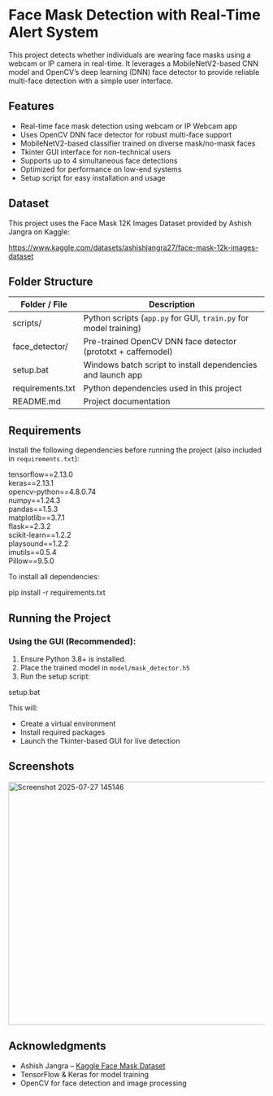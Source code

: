 # Face Mask Detection with Real-Time Alert System

This project detects whether individuals are wearing face masks using a webcam or IP camera in real-time. It leverages a MobileNetV2-based CNN model and OpenCV’s deep learning (DNN) face detector to provide reliable multi-face detection with a simple user interface.

## Features

- Real-time face mask detection using webcam or IP Webcam app
- Uses OpenCV DNN face detector for robust multi-face support
- MobileNetV2-based classifier trained on diverse mask/no-mask faces
- Tkinter GUI interface for non-technical users
- Supports up to 4 simultaneous face detections
- Optimized for performance on low-end systems
- Setup script for easy installation and usage

## Dataset

This project uses the Face Mask 12K Images Dataset provided by Ashish Jangra on Kaggle:

https://www.kaggle.com/datasets/ashishjangra27/face-mask-12k-images-dataset

## Folder Structure

| Folder / File                  | Description |
|-------------------------------|-------------|
| scripts/                      | Python scripts (`app.py` for GUI, `train.py` for model training) |
| face_detector/                | Pre-trained OpenCV DNN face detector (prototxt + caffemodel) |
| setup.bat                     | Windows batch script to install dependencies and launch app |
| requirements.txt              | Python dependencies used in this project |
| README.md                     | Project documentation |

## Requirements

Install the following dependencies before running the project (also included in `requirements.txt`):

tensorflow==2.13.0  
keras==2.13.1  
opencv-python==4.8.0.74  
numpy==1.24.3  
pandas==1.5.3  
matplotlib==3.7.1  
flask==2.3.2  
scikit-learn==1.2.2  
playsound==1.2.2  
imutils==0.5.4  
Pillow==9.5.0

To install all dependencies:

pip install -r requirements.txt

## Running the Project

### Using the GUI (Recommended):

1. Ensure Python 3.8+ is installed.
2. Place the trained model in `model/mask_detector.h5`
3. Run the setup script:

setup.bat

This will:
- Create a virtual environment
- Install required packages
- Launch the Tkinter-based GUI for live detection

## Screenshots

<img width="639" height="478" alt="Screenshot 2025-07-27 145146" src="https://github.com/user-attachments/assets/211ba8a5-795e-431d-a15c-d953b1b1e10b" />


## Acknowledgments

- Ashish Jangra – [Kaggle Face Mask Dataset](https://www.kaggle.com/datasets/ashishjangra27/face-mask-12k-images-dataset)
- TensorFlow & Keras for model training
- OpenCV for face detection and image processing
